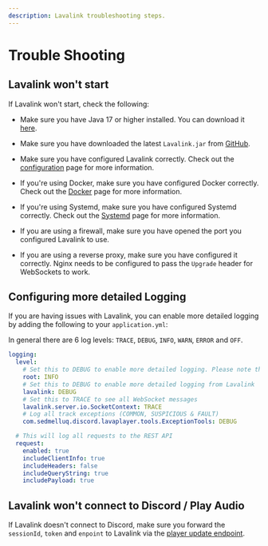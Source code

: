 ```yaml
---
description: Lavalink troubleshooting steps.
---
```


# Trouble Shooting

## Lavalink won't start

If Lavalink won't start, check the following:

- Make sure you have Java 17 or higher installed. You can download it [here](https://www.azul.com/downloads/?package=jdk#zulu).

- Make sure you have downloaded the latest `Lavalink.jar` from [GitHub](https://github.com/lavalink-devs/Lavalink/releases/latest).

- Make sure you have configured Lavalink correctly. Check out the [configuration](../configuration/index.md) page for more information.

- If you're using Docker, make sure you have configured Docker correctly.
  Check out the [Docker](../configuration/docker.md) page for more information.

- If you're using Systemd, make sure you have configured Systemd correctly. 
  Check out the [Systemd](../configuration/systemd.md) page for more information.

- If you are using a firewall, make sure you have opened the port you configured Lavalink to use.

- If you are using a reverse proxy, make sure you have configured it correctly. Nginx needs to be configured to pass the `Upgrade` header for WebSockets to work.

## Configuring more detailed Logging

If you are having issues with Lavalink, you can enable more detailed logging by adding the following to your `application.yml`:

In general there are 6 log levels: `TRACE`, `DEBUG`, `INFO`, `WARN`, `ERROR` and `OFF`.


```yaml title="application.yml"
logging:
  level:
    # Set this to DEBUG to enable more detailed logging. Please note that this will log probably spam your console.
    root: INFO
    # Set this to DEBUG to enable more detailed logging from Lavalink
    lavalink: DEBUG
    # Set this to TRACE to see all WebSocket messages
    lavalink.server.io.SocketContext: TRACE
    # Log all track exceptions (COMMON, SUSPICIOUS & FAULT)
    com.sedmelluq.discord.lavaplayer.tools.ExceptionTools: DEBUG

  # This will log all requests to the REST API
  request:
    enabled: true
    includeClientInfo: true
    includeHeaders: false
    includeQueryString: true
    includePayload: true
```

## Lavalink won't connect to Discord / Play Audio

If Lavalink doesn't connect to Discord, make sure you forward the `sessionId`, `token` and `enpoint` to Lavalink via the [player update endpoint](../api/rest.md#update-player).
